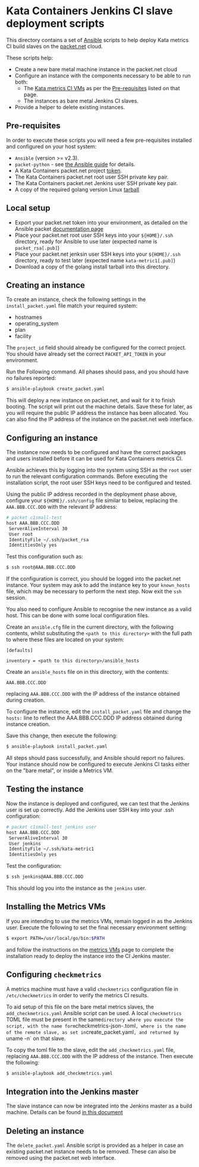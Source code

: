 # Kata Containers Jenkins CI slave deployment scripts

This directory contains a set of [Ansible](https://docs.ansible.com/) scripts to help
deploy Kata metrics CI build slaves on the [packet.net](https://www.packet.com/) cloud.

These scripts help:
- Create a new bare metal machine instance in the packet.net cloud
- Configure an instance with the components necessary to be able to run both:
  - The [Kata metrics CI VMs](https://github.com/kata-containers/ci/tree/master/VMs/metrics)
    as per the [Pre-requisites](https://github.com/kata-containers/ci/tree/master/VMs/metrics#pre-requisites) listed on that page.
  - The instances as bare metal Jenkins CI slaves.
- Provide a helper to delete existing instances.

## Pre-requisites

In order to execute these scripts you will need a few pre-requisites installed and
configured on your host system:

- `Ansible` (version >= v2.3).
- `packet-python` - see [the Ansible guide](https://docs.ansible.com/ansible/latest/scenario_guides/guide_packet.html) for details.
- A Kata Containers packet.net project [token](https://www.packet.com/developers/api/).
- The Kata Containers packet.net root user SSH private key pair.
- The Kata Containers packet.net Jenkins user SSH private key pair.
- A copy of the required golang version Linux [tarball](https://golang.org/dl/)

## Local setup

- Export your packet.net token into your environment, as detailed on the Ansible packet [documentation page](https://docs.ansible.com/ansible/latest/scenario_guides/guide_packet.html#requirements)
- Place your packet.net root user SSH keys into your `${HOME}/.ssh` directory, ready for Ansible to use later (expected name is `packet_rsa[.pub]`)
- Place your packet.net jenksin user SSH keys into your `${HOME}/.ssh` directory, ready to test later (expected name `kata-metric1[.pub]`)
- Download a copy of the golang install tarball into this directory.

## Creating an instance

To create an instance, check the following settings in the `install_packet.yaml` file match
your required system:

- hostnames
- operating_system
- plan
- facility

The `project_id` field should already be configured for the correct project. You should have
already set the correct `PACKET_API_TOKEN` in your environment.

Run the Following command. All phases should pass, and you should have no failures
reported:

```bash
$ ansible-playbook create_packet.yaml
```

This will deploy a new instance on packet.net, and wait for it to finish booting.
The script will print out the machine details. Save these for later, as you will require
the public IP address the instance has been allocated. You can also find the IP address
of the instance on the packet.net web interface.

## Configuring an instance

The instance now needs to be configured and have the correct packages and users installed
before it can be used for Kata Containers metrics CI.

Ansible achieves this by logging into the system using SSH as the `root` user to run the relevant
configuration commands. Before executing the installation script, the root user SSH keys
need to be configured and tested.

Using the public IP address recorded in the deployment phase above, configure your
`${HOME}/.ssh/config` file similar to below, replacing the `AAA.BBB.CCC.DDD` with the
relevant IP address:

```bash
# packet c1small-test
host AAA.BBB.CCC.DDD
 ServerAliveInterval 30
 User root
 IdentityFile ~/.ssh/packet_rsa
 IdentitiesOnly yes
```

Test this configuration such as:

```bash
$ ssh root@AAA.BBB.CCC.DDD
```

If the configuration is correct, you should be logged into the packet.net instance.
Your system may ask to add the instance key to your `known_hosts` file, which may
be necessary to perform the next step. Now exit the `ssh` session.

You also need to configure Ansible to recognise the new instance as a valid host. This can
be done with some local configuration files.

Create an `ansible.cfg` file in the current directory, with the following contents, whilst
substituting the `<path to this directory>` with the full path to where these files are
located on your system:

```
[defaults]

inventory = <path to this directory>/ansible_hosts
```

Create an `ansible_hosts` file on in this directory, with the contents:

```
AAA.BBB.CCC.DDD
```

replacing `AAA.BBB.CCC.DDD` with the IP address of the instance obtained during creation.

To configure the instance, edit the `install_packet.yaml` file and change the `hosts:`
line to reflect the AAA.BBB.CCC.DDD IP address obtained during instance creation.

Save this change, then execute the following:

```bash
$ ansible-playbook install_packet.yaml
```

All steps should pass successfully, and Ansible should report no failures.
Your instance should now be configured to execute Jenkins CI tasks either on the
"bare metal", or inside a Metrics VM.

## Testing the instance

Now the instance is deployed and configured, we can test that the Jenkins user is set up
correctly. Add the Jenkins user SSH key into your .ssh configuration:

```bash
# packet c1small-test jenkins user
host AAA.BBB.CCC.DDD
 ServerAliveInterval 30
 User jenkins
 IdentityFile ~/.ssh/kata-metric1
 IdentitiesOnly yes
```

Test the configuration:

```bash
$ ssh jenkins@AAA.BBB.CCC.DDD
```

This should log you into the instance as the `jenkins` user.

## Installing the Metrics VMs

If you are intending to use the metrics VMs, remain logged in as the Jenkins user.
Execute the following to set the final necessary environment setting:

```bash
$ export PATH=/usr/local/go/bin:$PATH
```

and follow the instructions on the [metrics VMs](https://github.com/kata-containers/ci/tree/master/VMs/metrics#example)
page to complete the installation ready to deploy the instance into the CI Jenkins master.

## Configuring `checkmetrics`

A metrics machine must have a valid `checkmetrics` configuration file in `/etc/checkmetrics`
in order to verify the metrics CI results.

To aid setup of this file on the bare metal metrics slaves, the `add_checkmetrics.yaml`
Ansible script can be used. A local `checkmetrics` TOML file must be present in the same`
directory where you execute the script, with the name form `checkmetrics-json-<uname>.toml`,
where `<uname>` is the name of the remote slave, as set in `create_packet.yaml`, and returned
by `uname -n` on that slave.

To copy the toml file to the slave, edit the `add_checkmetrics.yaml` file, replacing
`AAA.BBB.CCC.DDD` with the IP address of the instance. Then execute the following:

```bash
$ ansible-playbook add_checkmetrics.yaml
```

## Integration into the Jenkins master

The slave instance can now be integrated into the Jenkins master as a build machine. Details
can be found [in this document](https://github.com/kata-containers/ci/blob/master/Jenkins_setup.md)

## Deleting an instance

The `delete_packet.yaml` Ansible script is provided as a helper in case an existing
packet.net instance needs to be removed. These can also be removed using the packet.net
web interface.
